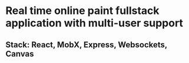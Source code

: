 # Real time online paint fullstack application with multi-user support
## Stack: React, MobX, Express, Websockets, Canvas
